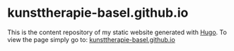 # kunsttherapie-basel.github.io

This is the content repository of my static website generated with [Hugo](https://gohugo.io/).
To view the page simply go to: [kunsttherapie-basel.github.io](https://kunsttherapie-basel.github.io/)
